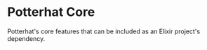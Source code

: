 # Potterhat Core

Potterhat's core features that can be included as an Elixir project's dependency.
